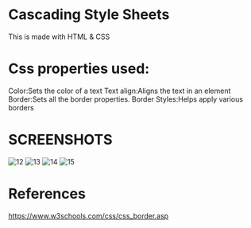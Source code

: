 # Cascading Style Sheets
 This is made with HTML & CSS
# Css properties used:
Color:Sets the color of a text
Text align:Aligns the text in an element
Border:Sets all the border properties.
Border Styles:Helps apply various borders

# SCREENSHOTS

![12](https://user-images.githubusercontent.com/88725002/130050992-b5fb0a6e-a1f4-41ea-ac26-450ca9be5889.png)
![13](https://user-images.githubusercontent.com/88725002/130051269-057e79a9-3f98-40d1-ace7-2618ac8a6ff2.png)
![14](https://user-images.githubusercontent.com/88725002/130051277-34e6c67f-4b88-4f5d-a62b-dcacb1b8d568.png)
![15](https://user-images.githubusercontent.com/88725002/130051281-1da0ef9f-bad0-4ac0-9fa7-36a24e8cc437.png)

# References
<a href="https://www.w3schools.com/css/css_border.asp">https://www.w3schools.com/css/css_border.asp</a>
